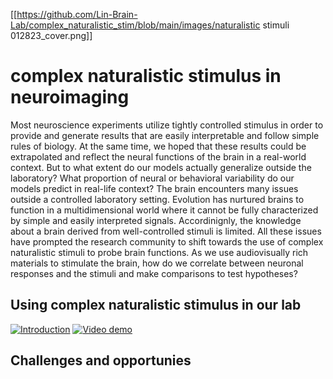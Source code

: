 [[https://github.com/Lin-Brain-Lab/complex_naturalistic_stim/blob/main/images/naturalistic stimuli 012823_cover.png]]

# complex naturalistic stimulus in neuroimaging

Most neuroscience experiments utilize tightly controlled stimulus in order to provide and generate results that are easily interpretable and follow simple rules of biology. At the same time, we hoped that these results could be extrapolated and reflect the neural functions of the brain in a real-world context. But to what extent do our models actually generalize outside the laboratory? What proportion of neural or behavioral variability do our models predict in real-life context? The brain encounters many issues outside a controlled laboratory setting. Evolution has nurtured brains to function in a multidimensional world where it cannot be fully characterized by simple and easily interpreted signals. Accordinignly, the knowledge about a brain derived from well-controlled stimuli is limited. 
All these issues have prompted the research community to shift towards the use of complex naturalistic stimuli to probe brain functions. As we use audiovisually rich materials to stimulate the brain, how do we correlate between neuronal responses and the stimuli and make comparisons to test hypotheses? 

## Using complex naturalistic stimulus in our lab
[![Introduction](https://img.youtube.com/vi/5NCfLvE4Koc/0.jpg)](https://www.youtube.com/watch?v=5NCfLvE4Koc)
[![Video demo](https://img.youtube.com/vi/-y1EQQTXEHw/0.jpg)](https://www.youtube.com/watch?v=-y1EQQTXEHw)

## Challenges and opportunies


